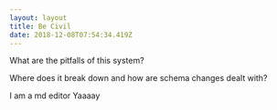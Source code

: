 ```yaml
---
layout: layout
title: Be Civil
date: 2018-12-08T07:54:34.419Z
---
```

What are the pitfalls of this system?

Where does it break down and how are schema changes dealt with?

I am a md editor Yaaaay
